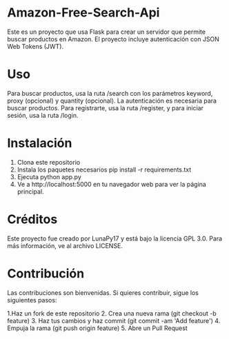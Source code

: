 # Amazon-Free-Search-Api
Este es un proyecto que usa Flask para crear un servidor que permite buscar productos en Amazon. El proyecto incluye autenticación con JSON Web Tokens (JWT).

# Uso
Para buscar productos, usa la ruta /search con los parámetros keyword, proxy (opcional) y quantity (opcional). La autenticación es necesaria para buscar productos. Para registrarte, usa la ruta /register, y para iniciar sesión, usa la ruta /login.

# Instalación
1. Clona este repositorio
2. Instala los paquetes necesarios pip install -r requirements.txt
3. Ejecuta python app.py
4. Ve a http://localhost:5000 en tu navegador web para ver la página principal.

# Créditos
Este proyecto fue creado por LunaPy17 y está bajo la licencia GPL 3.0. Para más información, ve al archivo LICENSE.

# Contribución
Las contribuciones son bienvenidas. Si quieres contribuir, sigue los siguientes pasos:

1.Haz un fork de este repositorio
2. Crea una nueva rama (git checkout -b feature)
3. Haz tus cambios y haz commit (git commit -am 'Add feature')
4. Empuja la rama (git push origin feature)
5. Abre un Pull Request
